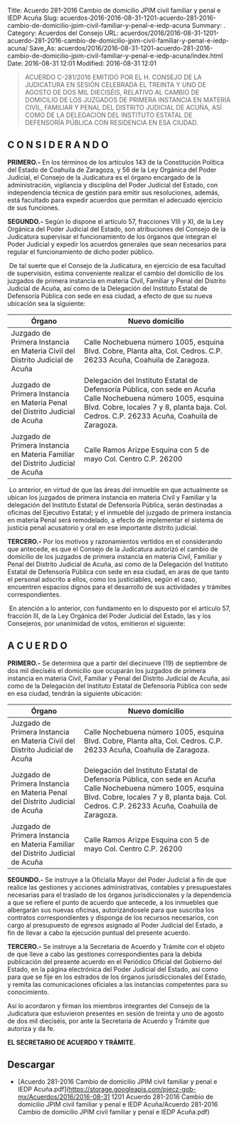 Title: Acuerdo 281-2016 Cambio de domicilio JPIM civil familiar y penal  e IEDP Acuña
Slug: acuerdos-2016-2016-08-31-1201-acuerdo-281-2016-cambio-de-domicilio-jpim-civil-familiar-y-penal-e-iedp-acuna
Summary: .
Category: Acuerdos del Consejo
URL: acuerdos/2016/2016-08-31-1201-acuerdo-281-2016-cambio-de-domicilio-jpim-civil-familiar-y-penal-e-iedp-acuna/
Save_As: acuerdos/2016/2016-08-31-1201-acuerdo-281-2016-cambio-de-domicilio-jpim-civil-familiar-y-penal-e-iedp-acuna/index.html
Date: 2016-08-31 12:01
Modified: 2016-08-31 12:01


> ACUERDO C-281/2016 EMITIDO POR EL H. CONSEJO DE LA JUDICATURA EN SESIÓN CELEBRADA EL TREINTA Y UNO DE AGOSTO DE DOS MIL DIECISÉIS, RELATIVO AL CAMBIO DE DOMICILIO DE LOS JUZGADOS DE PRIMERA INSTANCIA EN MATERIA CIVIL, FAMILIAR Y PENAL DEL DISTRITO JUDICIAL DE ACUÑA, ASÍ COMO DE LA DELEGACIÓN DEL INSTITUTO ESTATAL DE DEFENSORÍA PÚBLICA CON RESIDENCIA EN ESA CIUDAD.

## C O N S I D E R A N D O

**PRIMERO.-** En los términos de los artículos 143 de la Constitución Política del Estado de Coahuila de Zaragoza, y 56 de la Ley Orgánica del Poder Judicial, el Consejo de la Judicatura es el órgano encargado de la administración, vigilancia y disciplina del Poder Judicial del Estado, con independencia técnica de gestión para emitir sus resoluciones, además, está facultado para expedir acuerdos que permitan el adecuado ejercicio de sus funciones.

**SEGUNDO.-** Según lo dispone el artículo 57, fracciones VIII y XI, de la Ley Orgánica del Poder Judicial del Estado, son atribuciones del Consejo de la Judicatura supervisar el funcionamiento de los órganos que integran el Poder Judicial y expedir los acuerdos generales que sean necesarios para regular el funcionamiento de dicho poder público.

​	De tal suerte que el Consejo de la Judicatura, en ejercicio de esa facultad de supervisión, estima conveniente realizar el cambio del domicilio de los juzgados de primera instancia en materia Civil, Familiar y Penal del Distrito Judicial de Acuña, así como de la Delegación del Instituto Estatal de Defensoría Pública con sede en esa ciudad, a efecto de que su nueva ubicación sea la siguiente:



| Órgano                                                       | Nuevo domicilio                                              |
| ------------------------------------------------------------ | ------------------------------------------------------------ |
| Juzgado de Primera Instancia en Materia Civil del Distrito Judicial de Acuña | Calle Nochebuena número 1005, esquina Blvd. Cobre, Planta alta, Col. Cedros. C.P. 26233 Acuña, Coahuila de Zaragoza. |
| Juzgado de Primera Instancia en Materia Penal del Distrito Judicial de Acuña | Delegación del Instituto Estatal de Defensoría Pública, con sede en Acuña Calle Nochebuena número 1005, esquina Blvd. Cobre, locales 7 y 8, planta baja. Col. Cedros. C.P. 26233 Acuña, Coahuila de Zaragoza. |
| Juzgado de Primera Instancia en Materia Familiar del Distrito Judicial de Acuña | Calle Ramos Arizpe Esquina con 5 de mayo Col. Centro C.P. 26200 |

​	Lo anterior, en virtud de que las áreas del inmueble en que actualmente se ubican los juzgados de primera instancia en materia Civil y Familiar y la delegación del Instituto Estatal de Defensoría Pública, serán destinadas a oficinas del Ejecutivo Estatal; y el inmueble del juzgado de primera instancia
en materia Penal será remodelado, a efecto de implementar el sistema de justicia penal acusatorio y oral en ese importante distrito judicial.

**TERCERO.-** Por los motivos y razonamientos vertidos en el considerando que antecede, es que el Consejo de la Judicatura autorizó el cambio de domicilio de los juzgados de primera instancia en materia Civil, Familiar y Penal del Distrito Judicial de Acuña, así como de la Delegación del Instituto Estatal de Defensoría Pública con sede en esa ciudad, en aras de que tanto el personal adscrito a ellos, como los justiciables, según el caso, encuentren espacios dignos para el desarrollo de sus actividades y trámites correspondientes.

​	En atención a lo anterior, con fundamento en lo dispuesto por el artículo 57, fracción III, de la Ley Orgánica del Poder Judicial del Estado, las y los Consejeros, por unanimidad de votos, emitieron el siguiente:

## A C U E R D O

**PRIMERO.-** Se determina que a partir del diecinueve (19) de septiembre de dos mil dieciséis el domicilio que ocuparán los juzgados de primera instancia en materia Civil, Familiar y Penal del Distrito Judicial de Acuña, así como de la Delegación del Instituto Estatal de Defensoría Pública con sede en esa ciudad, tendrán la siguiente ubicación:

 

| Órgano                                                       | Nuevo domicilio                                              |
| ------------------------------------------------------------ | ------------------------------------------------------------ |
| Juzgado de Primera Instancia en Materia Civil del Distrito Judicial de Acuña | Calle Nochebuena número 1005, esquina Blvd. Cobre, Planta alta, Col. Cedros. C.P. 26233 Acuña, Coahuila de Zaragoza. |
| Juzgado de Primera Instancia en Materia Penal del Distrito Judicial de Acuña | Delegación del Instituto Estatal de Defensoría Pública, con sede en Acuña Calle Nochebuena número 1005, esquina Blvd. Cobre, locales 7 y 8, planta baja. Col. Cedros. C.P. 26233 Acuña, Coahuila de Zaragoza. |
| Juzgado de Primera Instancia en Materia Familiar del Distrito Judicial de Acuña | Calle Ramos Arizpe Esquina con 5 de mayo Col. Centro C.P. 26200 |

**SEGUNDO.-** Se instruye a la Oficialía Mayor del Poder Judicial a fin de que realice las gestiones y acciones administrativas, contables y presupuestales necesarias para el traslado de los órganos jurisdiccionales y la dependencia a que se refiere el punto de acuerdo que antecede, a los inmuebles que albergarán sus nuevas oficinas, autorizándosele para que suscriba los contratos correspondientes y disponga de los recursos necesarios, con cargo al presupuesto de egresos asignado al Poder Judicial del Estado, a fin de llevar a cabo la ejecución puntual del presente acuerdo.

**TERCERO.-** Se instruye a la Secretaria de Acuerdo y Trámite con el objeto de que lleve a cabo las gestiones correspondientes para la debida publicación del presente acuerdo en el Periódico Oficial del Gobierno del Estado, en la página electrónica del Poder Judicial del Estado, así como para que se fije en los estrados de los órganos jurisdiccionales del Estado, y remita las comunicaciones oficiales a las instancias competentes para su conocimiento.

Así lo acordaron y firman los miembros integrantes del Consejo de la Judicatura que estuvieron presentes en sesión de treinta y uno de agosto de dos mil dieciséis, por ante la Secretaria de Acuerdo y Trámite que autoriza y da fe.



**EL SECRETARIO DE ACUERDO Y TRÁMITE.**


## Descargar


* [Acuerdo 281-2016 Cambio de domicilio JPIM civil familiar y penal  e IEDP Acuña.pdf](https://storage.googleapis.com/pjecz-gob-mx/Acuerdos/2016/2016-08-31 1201 Acuerdo 281-2016 Cambio de domicilio JPIM civil familiar y penal  e IEDP Acuña/Acuerdo 281-2016 Cambio de domicilio JPIM civil familiar y penal  e IEDP Acuña.pdf)


